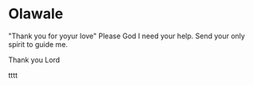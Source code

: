 
# Olawale
"Thank you for yoyur love"
Please God I need your help. Send your only spirit to guide me. 

Thank you Lord

tttt  


